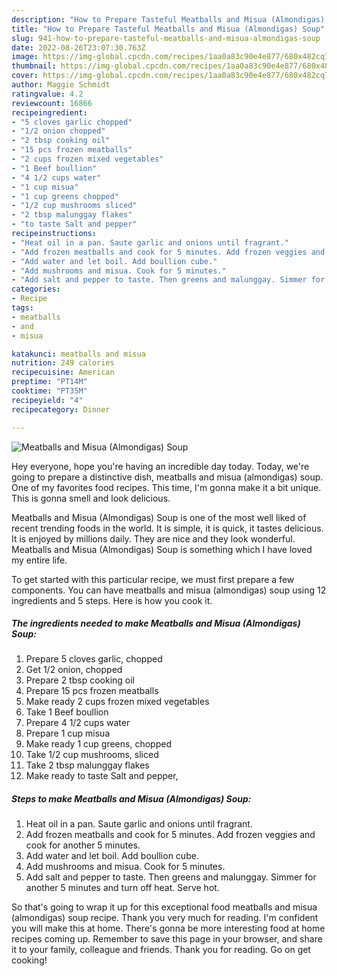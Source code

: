 ```yaml
---
description: "How to Prepare Tasteful Meatballs and Misua (Almondigas) Soup"
title: "How to Prepare Tasteful Meatballs and Misua (Almondigas) Soup"
slug: 941-how-to-prepare-tasteful-meatballs-and-misua-almondigas-soup
date: 2022-08-26T23:07:30.763Z
image: https://img-global.cpcdn.com/recipes/1aa0a83c90e4e877/680x482cq70/meatballs-and-misua-almondigas-soup-recipe-main-photo.jpg
thumbnail: https://img-global.cpcdn.com/recipes/1aa0a83c90e4e877/680x482cq70/meatballs-and-misua-almondigas-soup-recipe-main-photo.jpg
cover: https://img-global.cpcdn.com/recipes/1aa0a83c90e4e877/680x482cq70/meatballs-and-misua-almondigas-soup-recipe-main-photo.jpg
author: Maggie Schmidt
ratingvalue: 4.2
reviewcount: 16866
recipeingredient:
- "5 cloves garlic chopped"
- "1/2 onion chopped"
- "2 tbsp cooking oil"
- "15 pcs frozen meatballs"
- "2 cups frozen mixed vegetables"
- "1 Beef boullion"
- "4 1/2 cups water"
- "1 cup misua"
- "1 cup greens chopped"
- "1/2 cup mushrooms sliced"
- "2 tbsp malunggay flakes"
- "to taste Salt and pepper"
recipeinstructions:
- "Heat oil in a pan. Saute garlic and onions until fragrant."
- "Add frozen meatballs and cook for 5 minutes. Add frozen veggies and cook for another 5 minutes."
- "Add water and let boil. Add boullion cube."
- "Add mushrooms and misua. Cook for 5 minutes."
- "Add salt and pepper to taste. Then greens and malunggay. Simmer for another 5 minutes and turn off heat. Serve hot."
categories:
- Recipe
tags:
- meatballs
- and
- misua

katakunci: meatballs and misua 
nutrition: 249 calories
recipecuisine: American
preptime: "PT14M"
cooktime: "PT35M"
recipeyield: "4"
recipecategory: Dinner

---
```



![Meatballs and Misua (Almondigas) Soup](https://img-global.cpcdn.com/recipes/1aa0a83c90e4e877/680x482cq70/meatballs-and-misua-almondigas-soup-recipe-main-photo.jpg)

Hey everyone, hope you're having an incredible day today. Today, we're going to prepare a distinctive dish, meatballs and misua (almondigas) soup. One of my favorites food recipes. This time, I'm gonna make it a bit unique. This is gonna smell and look delicious.



Meatballs and Misua (Almondigas) Soup is one of the most well liked of recent trending foods in the world. It is simple, it is quick, it tastes delicious. It is enjoyed by millions daily. They are nice and they look wonderful. Meatballs and Misua (Almondigas) Soup is something which I have loved my entire life.


To get started with this particular recipe, we must first prepare a few components. You can have meatballs and misua (almondigas) soup using 12 ingredients and 5 steps. Here is how you cook it.

<!--inarticleads1-->

##### The ingredients needed to make Meatballs and Misua (Almondigas) Soup:

1. Prepare 5 cloves garlic, chopped
1. Get 1/2 onion, chopped
1. Prepare 2 tbsp cooking oil
1. Prepare 15 pcs frozen meatballs
1. Make ready 2 cups frozen mixed vegetables
1. Take 1 Beef boullion
1. Prepare 4 1/2 cups water
1. Prepare 1 cup misua
1. Make ready 1 cup greens, chopped
1. Take 1/2 cup mushrooms, sliced
1. Take 2 tbsp malunggay flakes
1. Make ready to taste Salt and pepper,




<!--inarticleads2-->

##### Steps to make Meatballs and Misua (Almondigas) Soup:

1. Heat oil in a pan. Saute garlic and onions until fragrant.
1. Add frozen meatballs and cook for 5 minutes. Add frozen veggies and cook for another 5 minutes.
1. Add water and let boil. Add boullion cube.
1. Add mushrooms and misua. Cook for 5 minutes.
1. Add salt and pepper to taste. Then greens and malunggay. Simmer for another 5 minutes and turn off heat. Serve hot.




So that's going to wrap it up for this exceptional food meatballs and misua (almondigas) soup recipe. Thank you very much for reading. I'm confident you will make this at home. There's gonna be more interesting food at home recipes coming up. Remember to save this page in your browser, and share it to your family, colleague and friends. Thank you for reading. Go on get cooking!
